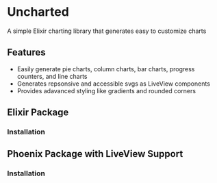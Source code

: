 # Uncharted
A simple Elixir charting library that generates easy to customize charts

## Features
- Easily generate pie charts, column charts, bar charts, progress counters, and line charts
- Generates repsonsive and accessible svgs as LiveView components
- Provides adavanced styling like gradients and rounded corners

## Elixir Package

### Installation

## Phoenix Package with LiveView Support

### Installation

